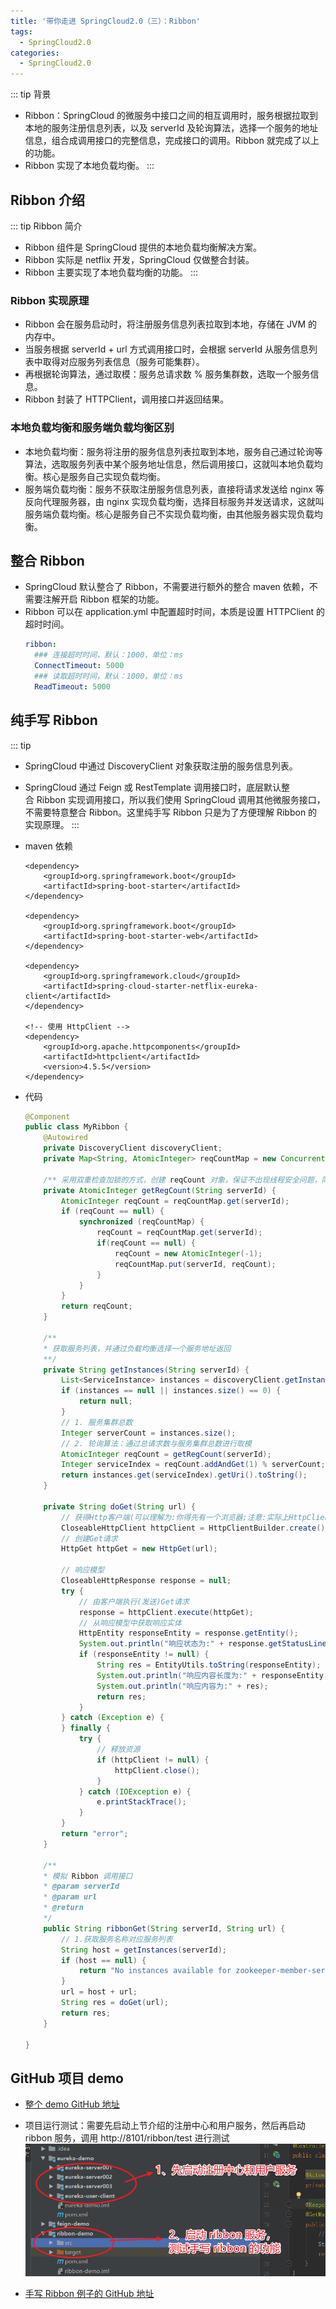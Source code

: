 ```yaml
---
title: '带你走进 SpringCloud2.0（三）：Ribbon'
tags:
  - SpringCloud2.0
categories:
  - SpringCloud2.0
---
```


::: tip 背景
* Ribbon：SpringCloud 的微服务中接口之间的相互调用时，服务根据拉取到本地的服务注册信息列表，以及 serverId 及轮询算法，选择一个服务的地址信息，组合成调用接口的完整信息，完成接口的调用。Ribbon 就完成了以上的功能。
* Ribbon 实现了本地负载均衡。
:::

## Ribbon 介绍

::: tip Ribbon 简介
* Ribbon 组件是 SpringCloud 提供的本地负载均衡解决方案。
* Ribbon 实际是 netflix 开发，SpringCloud 仅做整合封装。
* Ribbon 主要实现了本地负载均衡的功能。
:::

### Ribbon 实现原理
* Ribbon 会在服务启动时，将注册服务信息列表拉取到本地，存储在 JVM 的内存中。
* 当服务根据 serverId + url 方式调用接口时，会根据 serverId 从服务信息列表中取得对应服务列表信息（服务可能集群）。
* 再根据轮询算法，通过取模：服务总请求数 % 服务集群数，选取一个服务信息。
* Ribbon 封装了 HTTPClient，调用接口并返回结果。

### 本地负载均衡和服务端负载均衡区别
* 本地负载均衡：服务将注册的服务信息列表拉取到本地，服务自己通过轮询等算法，选取服务列表中某个服务地址信息，然后调用接口，这就叫本地负载均衡。核心是服务自己实现负载均衡。
* 服务端负载均衡：服务不获取注册服务信息列表，直接将请求发送给 nginx 等反向代理服务器，由 nginx 实现负载均衡，选择目标服务并发送请求，这就叫服务端负载均衡。核心是服务自己不实现负载均衡，由其他服务器实现负载均衡。

## 整合 Ribbon
* SpringCloud 默认整合了 Ribbon，不需要进行额外的整合 maven 依赖，不需要注解开启 Ribbon 框架的功能。
* Ribbon 可以在 application.yml 中配置超时时间，本质是设置 HTTPClient 的超时时间。
  ```.yml
  ribbon:
    ### 连接超时时间，默认：1000，单位：ms
    ConnectTimeout: 5000
    ### 读取超时时间，默认：1000，单位：ms
    ReadTimeout: 5000
  ```

## 纯手写 Ribbon
::: tip
* SpringCloud 中通过 DiscoveryClient 对象获取注册的服务信息列表。
* SpringCloud 通过 Feign 或 RestTemplate 调用接口时，底层默认整合 Ribbon 实现调用接口，所以我们使用 SpringCloud 调用其他微服务接口，不需要特意整合 Ribbon。这里纯手写 Ribbon 只是为了方便理解 Ribbon 的实现原理。
:::

* maven 依赖
  ```Maven
  <dependency>
      <groupId>org.springframework.boot</groupId>
      <artifactId>spring-boot-starter</artifactId>
  </dependency>

  <dependency>
      <groupId>org.springframework.boot</groupId>
      <artifactId>spring-boot-starter-web</artifactId>
  </dependency>

  <dependency>
      <groupId>org.springframework.cloud</groupId>
      <artifactId>spring-cloud-starter-netflix-eureka-client</artifactId>
  </dependency>

  <!-- 使用 HttpClient -->
  <dependency>
      <groupId>org.apache.httpcomponents</groupId>
      <artifactId>httpclient</artifactId>
      <version>4.5.5</version>
  </dependency>
  ```
* 代码
  ```Java
  @Component
  public class MyRibbon {
      @Autowired
      private DiscoveryClient discoveryClient;
      private Map<String, AtomicInteger> reqCountMap = new ConcurrentHashMap<>();

      /** 采用双重检查加锁的方式，创建 reqCount 对象，保证不出现线程安全问题，同时能较快创建对象 **/
      private AtomicInteger getRegCount(String serverId) {
          AtomicInteger reqCount = reqCountMap.get(serverId);
          if (reqCount == null) {
              synchronized (reqCountMap) {
                  reqCount = reqCountMap.get(serverId);
                  if(reqCount == null) {
                      reqCount = new AtomicInteger(-1);
                      reqCountMap.put(serverId, reqCount);
                  }
              }
          }
          return reqCount;
      }

      /**
      * 获取服务列表，并通过负载均衡选择一个服务地址返回
      **/
      private String getInstances(String serverId) {
          List<ServiceInstance> instances = discoveryClient.getInstances(serverId);
          if (instances == null || instances.size() == 0) {
              return null;
          }
          // 1. 服务集群总数
          Integer serverCount = instances.size();
          // 2. 轮询算法：通过总请求数与服务集群总数进行取模
          AtomicInteger reqCount = getRegCount(serverId);
          Integer serviceIndex = reqCount.addAndGet(1) % serverCount;
          return instances.get(serviceIndex).getUri().toString();
      }

      private String doGet(String url) {
          // 获得Http客户端(可以理解为:你得先有一个浏览器;注意:实际上HttpClient与浏览器是不一样的)
          CloseableHttpClient httpClient = HttpClientBuilder.create().build();
          // 创建Get请求
          HttpGet httpGet = new HttpGet(url);

          // 响应模型
          CloseableHttpResponse response = null;
          try {
              // 由客户端执行(发送)Get请求
              response = httpClient.execute(httpGet);
              // 从响应模型中获取响应实体
              HttpEntity responseEntity = response.getEntity();
              System.out.println("响应状态为:" + response.getStatusLine());
              if (responseEntity != null) {
                  String res = EntityUtils.toString(responseEntity);
                  System.out.println("响应内容长度为:" + responseEntity.getContentLength());
                  System.out.println("响应内容为:" + res);
                  return res;
              }
          } catch (Exception e) {
          } finally {
              try {
                  // 释放资源
                  if (httpClient != null) {
                      httpClient.close();
                  }
              } catch (IOException e) {
                  e.printStackTrace();
              }
          }
          return "error";
      }

      /**
      * 模拟 Ribbon 调用接口
      * @param serverId
      * @param url
      * @return
      */
      public String ribbonGet(String serverId, String url) {
          // 1.获取服务名称对应服务列表
          String host = getInstances(serverId);
          if (host == null) {
              return "No instances available for zookeeper-member-server";
          }
          url = host + url;
          String res = doGet(url);
          return res;
      }

  }
  ```

## GitHub 项目 demo

* [整个 demo GitHub 地址](https://github.com/ChenFengHub/springcloud-demo )

* 项目运行测试：需要先启动上节介绍的注册中心和用户服务，然后再启动 ribbon 服务，调用 http://8101/ribbon/test 进行测试
![启动测试过程](./image/ribbon-start.png)
* [手写 Ribbon 例子的 GitHub 地址](https://github.com/ChenFengHub/springcloud-demo/tree/master/ribbon-demo)
